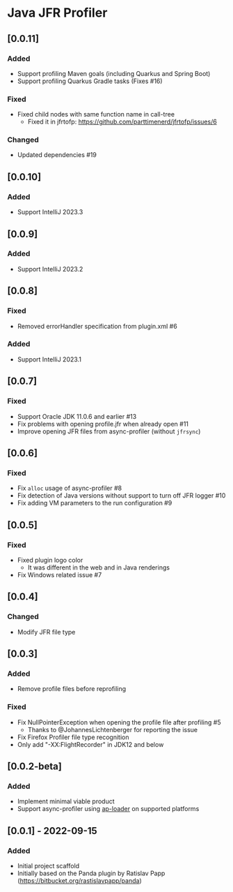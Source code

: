<!-- Keep a Changelog guide -> https://keepachangelog.com -->

# Java JFR Profiler

## [0.0.11]

### Added
- Support profiling Maven goals (including Quarkus and Spring Boot)
- Support profiling Quarkus Gradle tasks (Fixes #16)

### Fixed
- Fixed child nodes with same function name in call-tree
  - Fixed it in jfrtofp: https://github.com/parttimenerd/jfrtofp/issues/6

### Changed
- Updated dependencies #19

## [0.0.10]

### Added
- Support IntelliJ 2023.3

## [0.0.9]

### Added
- Support IntelliJ 2023.2

## [0.0.8]

### Fixed
- Removed errorHandler specification from plugin.xml #6

### Added
- Support IntelliJ 2023.1

## [0.0.7]
### Fixed
- Support Oracle JDK 11.0.6 and earlier #13
- Fix problems with opening profile.jfr when already open #11
- Improve opening JFR files from async-profiler (without `jfrsync`)

## [0.0.6]
### Fixed
- Fix `alloc` usage of async-profiler #8
- Fix detection of Java versions without support to turn off JFR logger #10
- Fix adding VM parameters to the run configuration #9

## [0.0.5]
### Fixed
- Fixed plugin logo color
  - It was different in the web and in Java renderings
- Fix Windows related issue #7

## [0.0.4]

### Changed
- Modify JFR file type

## [0.0.3]
### Added
- Remove profile files before reprofiling

### Fixed
- Fix NullPointerException when opening the profile file after profiling #5
  - Thanks to @JohannesLichtenberger for reporting the issue
- Fix Firefox Profiler file type recognition
- Only add "-XX:FlightRecorder" in JDK12 and below

## [0.0.2-beta]
### Added
- Implement minimal viable product
- Support async-profiler using [ap-loader](https://github.com/jvm-profiling-tools/ap-loader) on supported platforms

## [0.0.1] - 2022-09-15
### Added
- Initial project scaffold
- Initially based on the Panda plugin by Ratislav Papp (https://bitbucket.org/rastislavpapp/panda)
